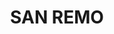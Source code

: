 ---
lastmod: '2025-04-06T06:05:20+00:00'
latitude: -33.209125
layout: suburb
longitude: 151.528042
postcode: '2262'
state: NSW
title: SAN REMO
url: /nsw/san-remo/
---